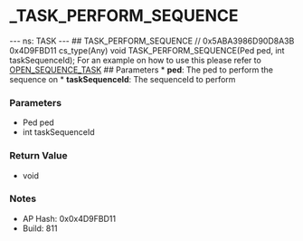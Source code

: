 # _TASK_PERFORM_SEQUENCE

--- ns: TASK --- ## TASK_PERFORM_SEQUENCE  // 0x5ABA3986D90D8A3B 0x4D9FBD11 cs_type(Any) void TASK_PERFORM_SEQUENCE(Ped ped, int taskSequenceId);  For an example on how to use this please refer to [OPEN_SEQUENCE_TASK](#_0xE8854A4326B9E12B)   ## Parameters * **ped**: The ped to perform the sequence on * **taskSequenceId**: The sequenceId to perform

### Parameters
* Ped ped
* int taskSequenceId

### Return Value
* void

### Notes
* AP Hash: 0x0x4D9FBD11
* Build: 811

